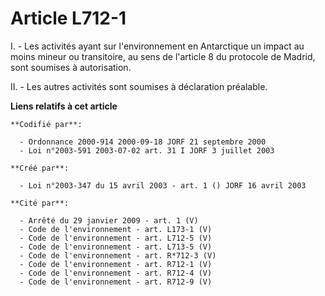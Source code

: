 # Article L712-1

I. - Les activités ayant sur l'environnement en Antarctique un impact au moins mineur ou transitoire, au sens de l'article 8
du protocole de Madrid, sont soumises à autorisation.

II. - Les autres activités sont soumises à déclaration préalable.

**Liens relatifs à cet article**

	**Codifié par**:

	  - Ordonnance 2000-914 2000-09-18 JORF 21 septembre 2000
	  - Loi n°2003-591 2003-07-02 art. 31 I JORF 3 juillet 2003

	**Créé par**:

	  - Loi n°2003-347 du 15 avril 2003 - art. 1 () JORF 16 avril 2003

	**Cité par**:

	  - Arrêté du 29 janvier 2009 - art. 1 (V)
	  - Code de l'environnement - art. L173-1 (V)
	  - Code de l'environnement - art. L712-5 (V)
	  - Code de l'environnement - art. L713-5 (V)
	  - Code de l'environnement - art. R*712-3 (V)
	  - Code de l'environnement - art. R712-1 (V)
	  - Code de l'environnement - art. R712-4 (V)
	  - Code de l'environnement - art. R712-9 (V)
